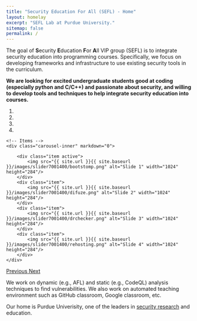 ```yaml
---
title: "Security Education For All (SEFL) - Home"
layout: homelay
excerpt: "SEFL Lab at Purdue University."
sitemap: false
permalink: /
---
```


The goal of **S**ecurity **E**ducation **F**or **A**ll VIP group (SEFL) is to integrate security education into programming courses. Specifically, we focus on developing frameworks and infrastructure to use existing security tools in the curriculum.

**We are looking for excited undergraduate students good at coding (especially python and C/C++) and passionate about security, and willing to develop tools and techniques to help integrate security education into courses.**
 
<div markdown="0" id="carousel" class="carousel slide" data-ride="carousel" data-interval="5000" data-pause="hover" >
    <!-- Menu -->
    <ol class="carousel-indicators">
        <li data-target="#carousel" data-slide-to="0" class="active"></li>
        <li data-target="#carousel" data-slide-to="1"></li>
        <li data-target="#carousel" data-slide-to="2"></li>
        <li data-target="#carousel" data-slide-to="3"></li>
    </ol>

    <!-- Items -->
    <div class="carousel-inner" markdown="0">

        <div class="item active">
            <img src="{{ site.url }}{{ site.baseurl }}/images/slider7001400/bootstomp.png" alt="Slide 1" width="1024" height="284"/>
        </div>
        <div class="item">
            <img src="{{ site.url }}{{ site.baseurl }}/images/slider7001400/difuze.png" alt="Slide 2" width="1024" height="284"/>
        </div>
        <div class="item">
            <img src="{{ site.url }}{{ site.baseurl }}/images/slider7001400/drchecker.png" alt="Slide 3" width="1024" height="284"/>
        </div>
        <div class="item">
            <img src="{{ site.url }}{{ site.baseurl }}/images/slider7001400/rehosting.png" alt="Slide 4" width="1024" height="284"/>
        </div>
    </div>
  <a class="left carousel-control" href="#carousel" role="button" data-slide="prev">
    <span class="glyphicon glyphicon-chevron-left" aria-hidden="true"></span>
    <span class="sr-only">Previous</span>
  </a>
  <a class="right carousel-control" href="#carousel" role="button" data-slide="next">
    <span class="glyphicon glyphicon-chevron-right" aria-hidden="true"></span>
    <span class="sr-only">Next</span>
  </a>
</div>

We work on dynamic (e.g., AFL) and static (e.g., CodeQL) analysis techniques to find vulnerabilities.
We also work on automated teaching environment such as GitHub classroom, Google classroom, etc.

Our home is Purdue Univerisity, one of the leaders in [security research](http://csrankings.org/#/index?sec) and education.
